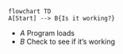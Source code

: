 ```mermaid
flowchart TD
A[Start] --> B{Is it working?}
```
- *A* Program loads
- *B* Check to see if it’s working
